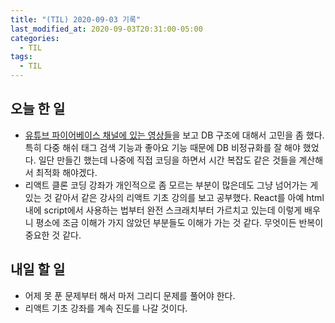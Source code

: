 ```yaml
---
title: "(TIL) 2020-09-03 기록"
last_modified_at: 2020-09-03T20:31:00-05:00
categories:
  - TIL
tags:
  - TIL
---
```


## 오늘 한 일
- [유튜브 파이어베이스 채널에 있는 영상들](https://www.youtube.com/watch?v=WacqhiI-g_o&list=PLl-K7zZEsYLlP-k-RKFa7RyNPa9_wCH2s)을 보고 DB 구조에 대해서 고민을 좀 했다. 특히 다중 해쉬 태그 검색 기능과 좋아요 기능 때문에 DB 비정규화를 잘 해야 했었다. 일단 만들긴 했는데 나중에 직접 코딩을 하면서 시간 복잡도 같은 것들을 계산해서 최적화 해야겠다.
- 리액트 클론 코딩 강좌가 개인적으로 좀 모르는 부분이 많은데도 그냥 넘어가는 게 있는 것 같아서 같은 강사의 리액트 기초 강의를 보고 공부했다. React를 아예 html 내에 script에서 사용하는 법부터 완전 스크래치부터 가르치고 있는데 이렇게 배우니 평소에 조금 이해가 가지 않았던 부분들도 이해가 가는 것 같다. 무엇이든 반복이 중요한 것 같다.
## 내일 할 일
- 어제 못 푼 문제부터 해서 마저 그리디 문제를 풀어야 한다.
- 리액트 기초 강좌를 계속 진도를 나갈 것이다.